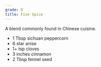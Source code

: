 ```yaml
---
grade: D
title: Five Spice
---
```

A blend commonly found in Chinese cuisine. 


- 1 Tbsp sichuan peppercorn
- 6 star anise
- 1+ tsp cloves
- 3 inches cinnamon
- 2 Tbsp fennel seed
